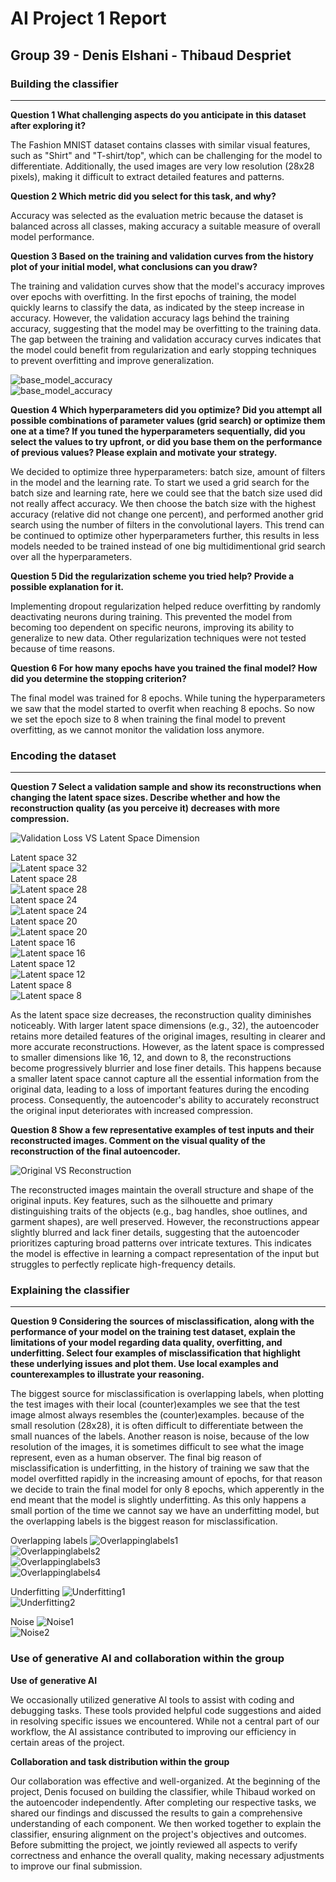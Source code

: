 # AI Project 1 Report
## Group 39 - Denis Elshani - Thibaud Despriet

### Building the classifier
---

**Question 1 What challenging aspects do you anticipate in this dataset after exploring it?**

The Fashion MNIST dataset contains classes with similar visual features, such as "Shirt" and "T-shirt/top", which can be challenging for the model to differentiate. Additionally, the used images are very low resolution (28x28 pixels), making it difficult to extract detailed features and patterns. 

**Question 2 Which metric did you select for this task, and why?**

Accuracy was selected as the evaluation metric because the dataset is balanced across all classes, making accuracy a suitable measure of overall model performance.

**Question 3 Based on the training and validation curves from the history plot of your initial model,
what conclusions can you draw?**

The training and validation curves show that the model's accuracy improves over epochs with overfitting. In the first epochs of training, the model quickly learns to classify the data, as indicated by the steep increase in accuracy. However, the validation accuracy lags behind the training accuracy, suggesting that the model may be overfitting to the training data. The gap between the training and validation accuracy curves indicates that the model could benefit from regularization and early stopping techniques to prevent overfitting and improve generalization.
<br>

![base_model_accuracy](img/classification_base_model_accuracy.png)<br>
![base_model_accuracy](img/classification_base_model_loss.png)<br>

**Question 4 Which hyperparameters did you optimize? Did you attempt all possible combinations
of parameter values (grid search) or optimize them one at a time? If you tuned the hyperparameters
sequentially, did you select the values to try upfront, or did you base them on the performance of
previous values? Please explain and motivate your strategy.**

We decided to optimize three hyperparameters: batch size, amount of filters in the model and the learning rate. To start we used a grid search for the batch size and learning rate, here we could see that the batch size used did not really affect accuracy. We then choose the batch size with the highest accuracy (relative did not change one percent), and performed another grid search using the number of filters in the convolutional layers. This trend can be continued to optimize other hyperparameters further, this results in less models needed to be trained instead of one big multidimentional grid search over all the hyperparameters.

**Question 5 Did the regularization scheme you tried help? Provide a possible explanation for it.**

Implementing dropout regularization helped reduce overfitting by randomly deactivating neurons during training. This prevented the model from becoming too dependent on specific neurons, improving its ability to generalize to new data.
Other regularization techniques were not tested because of time reasons.

**Question 6 For how many epochs have you trained the final model? How did you determine the
stopping criterion?**

The final model was trained for 8 epochs. While tuning the hyperparameters we saw that the model started to overfit when reaching 8 epochs. So now we set the epoch size to 8 when training the final model to prevent overfitting, as we cannot monitor the validation loss anymore.

### Encoding the dataset
---

**Question 7 Select a validation sample and show its reconstructions when changing the latent space
sizes. Describe whether and how the reconstruction quality (as you perceive it) decreases with more
compression.**

![Validation Loss VS Latent Space Dimension](img/latent_space.png)

Latent space 32<br>
![Latent space 32](img/latent_space_32.png)<br>
Latent space 28<br>
![Latent space 28](img/latent_space_28.png)<br>
Latent space 24<br>
![Latent space 24](img/latent_space_24.png)<br>
Latent space 20<br>
![Latent space 20](img/latent_space_20.png)<br>
Latent space 16<br>
![Latent space 16](img/latent_space_16.png)<br>
Latent space 12<br>
![Latent space 12](img/latent_space_12.png)<br>
Latent space 8<br>
![Latent space 8](img/latent_space_8.png)

As the latent space size decreases, the reconstruction quality diminishes noticeably. With larger latent space dimensions (e.g., 32), the autoencoder retains more detailed features of the original images, resulting in clearer and more accurate reconstructions. However, as the latent space is compressed to smaller dimensions like 16, 12, and down to 8, the reconstructions become progressively blurrier and lose finer details. This happens because a smaller latent space cannot capture all the essential information from the original data, leading to a loss of important features during the encoding process. Consequently, the autoencoder's ability to accurately reconstruct the original input deteriorates with increased compression.

**Question 8 Show a few representative examples of test inputs and their reconstructed images.
Comment on the visual quality of the reconstruction of the final autoencoder.**

![Original VS Reconstruction](img/reconstruction.png)

The reconstructed images maintain the overall structure and shape of the original inputs. Key features, such as the silhouette and primary distinguishing traits of the objects (e.g., bag handles, shoe outlines, and garment shapes), are well preserved. However, the reconstructions appear slightly blurred and lack finer details, suggesting that the autoencoder prioritizes capturing broad patterns over intricate textures. This indicates the model is effective in learning a compact representation of the input but struggles to perfectly replicate high-frequency details.

### Explaining the classifier
---

**Question 9 Considering the sources of misclassification, along with the performance of your model
on the training test dataset, explain the limitations of your model regarding data quality, overfitting,
and underfitting. Select four examples of misclassification that highlight these underlying issues and
plot them. Use local examples and counterexamples to illustrate your reasoning.**

The biggest source for misclassification is overlapping labels, when plotting the test images with their local (counter)examples we see that the test image almost always resembles the (counter)examples. because of the small resolution (28x28), it is often difficult to differentiate between the small nuances of the labels. Another reason is noise, because of the low resolution of the images, it is sometimes difficult to see what the image represent, even as a human observer. The final big reason of misclassification is underfitting, in the history of training we saw that the model overfitted rapidly in the increasing amount of epochs, for that reason we decide to train the final model for only 8 epochs, which apperently in the end meant that the model is slightly underfitting. As this only happens a small portion of the time we cannot say we have an underfitting model, but the overlapping labels is the biggest reason for misclassification. 

Overlapping labels
![Overlappinglabels1](img/Overlappinglabels1.png)<br>
![Overlappinglabels2](img/Overlappinglabels2.png)<br>
![Overlappinglabels3](img/Overlappinglabels3.png)<br>
![Overlappinglabels4](img/Overlappinglabels4.png)<br>

Underfitting
![Underfitting1](img/Underfitting1.png)<br>
![Underfitting2](img/Underfitting2.png)<br>

Noise
![Noise1](img/Noise1.png)<br>
![Noise2](img/Noise2.png)<br>

### Use of generative AI and collaboration within the group

**Use of generative AI**

We occasionally utilized generative AI tools to assist with coding and debugging tasks. These tools provided helpful code suggestions and aided in resolving specific issues we encountered. While not a central part of our workflow, the AI assistance contributed to improving our efficiency in certain areas of the project.

**Collaboration and task distribution within the group**

Our collaboration was effective and well-organized. At the beginning of the project, Denis focused on building the classifier, while Thibaud worked on the autoencoder independently. After completing our respective tasks, we shared our findings and discussed the results to gain a comprehensive understanding of each component. We then worked together to explain the classifier, ensuring alignment on the project's objectives and outcomes. Before submitting the project, we jointly reviewed all aspects to verify correctness and enhance the overall quality, making necessary adjustments to improve our final submission.
